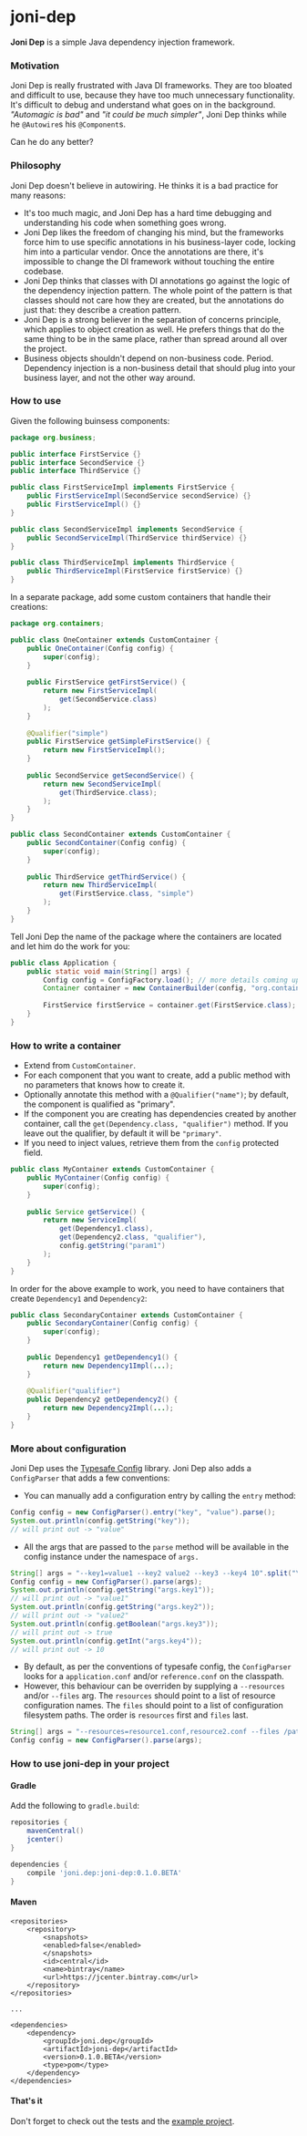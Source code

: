 # joni-dep
**Joni Dep** is a simple Java dependency injection framework.

### Motivation
Joni Dep is really frustrated with Java DI frameworks.
They are too bloated and difficult to use, because they have too much unnecessary functionality.
It's difficult to debug and understand what goes on in the background.
_"Automagic is bad"_ and _"it could be much simpler"_, 
Joni Dep thinks while he `@Autowire`s his `@Component`s.

Can he do any better?

### Philosophy
Joni Dep doesn't believe in autowiring.
He thinks it is a bad practice for many reasons:

 - It's too much magic, and Joni Dep has a hard time debugging and understanding his code when something goes wrong.
 - Joni Dep likes the freedom of changing his mind, but the frameworks force him to use specific annotations in his business-layer code, locking him into a particular vendor. Once the annotations are there, it's impossible to change the DI framework without touching the entire codebase.
 - Joni Dep thinks that classes with DI annotations go against the logic of the dependency injection pattern. The whole point of the pattern is that classes should not care how they are created, but the annotations do just that: they describe a creation pattern.
 - Joni Dep is a strong believer in the separation of concerns principle, which applies to object creation as well. He prefers things that do the same thing to be in the same place, rather than spread around all over the project.
 - Business objects shouldn't depend on non-business code. Period. Dependency injection is a non-business detail that should plug into your business layer, and not the other way around.

### How to use
Given the following buinsess components:

```java
package org.business;

public interface FirstService {}
public interface SecondService {}
public interface ThirdService {}

public class FirstServiceImpl implements FirstService {
	public FirstServiceImpl(SecondService secondService) {}
	public FirstServiceImpl() {}
}

public class SecondServiceImpl implements SecondService {
	public SecondServiceImpl(ThirdService thirdService) {}
}

public class ThirdServiceImpl implements ThirdService {
	public ThirdServiceImpl(FirstService firstService) {}
}
```

In a separate package, add some custom containers that handle their creations:

```java
package org.containers;

public class OneContainer extends CustomContainer {
	public OneContainer(Config config) {
		super(config);
	}
	
	public FirstService getFirstService() {
		return new FirstServiceImpl(
			get(SecondService.class)
		);
	}
	
	@Qualifier("simple")
	public FirstService getSimpleFirstService() {
		return new FirstServiceImpl();
	}
	
	public SecondService getSecondService() {
		return new SecondServiceImpl(
			get(ThirdService.class);
		);
	}
}

public class SecondContainer extends CustomContainer {
	public SecondContainer(Config config) {
		super(config);
	}
	
	public ThirdService getThirdService() {
		return new ThirdServiceImpl(
			get(FirstService.class, "simple")
		);
	}
}
```

Tell Joni Dep the name of the package where the containers are located and let him do the work for you:

```java
public class Application {
	public static void main(String[] args) {
		Config config = ConfigFactory.load(); // more details coming up
		Container container = new ContainerBuilder(config, "org.containers").build();
		
		FirstService firstService = container.get(FirstService.class);
	}
}
```

### How to write a container

- Extend from `CustomContainer`.
- For each component that you want to create, add a public method with no parameters that knows how to create it.
- Optionally annotate this method with a `@Qualifier("name")`;
by default, the component is qualified as "primary".
- If the component you are creating has dependencies created by another container,
call the `get(Dependency.class, "qualifier")` method. 
If you leave out the qualifier, by default it will be `"primary"`.
- If you need to inject values, retrieve them from the `config` protected field.

```java
public class MyContainer extends CustomContainer {
	public MyContainer(Config config) {
		super(config);
	}
	
	public Service getService() {
		return new ServiceImpl(
			get(Dependency1.class),
			get(Dependency2.class, "qualifier"),
			config.getString("param1")
		);
	}
}
```
In order for the above example to work, you need to have containers that create `Dependency1` and `Dependency2`:

```java
public class SecondaryContainer extends CustomContainer {
	public SecondaryContainer(Config config) {
		super(config);
	}
	
	public Dependency1 getDependency1() {
		return new Dependency1Impl(...);
	}
	
	@Qualifier("qualifier")
	public Dependency2 getDependency2() {
		return new Dependency2Impl(...);
	}
}
```


### More about configuration

Joni Dep uses the [Typesafe Config](https://lightbend.github.io/config/) library.
Joni Dep also adds a `ConfigParser` that adds a few conventions:

- You can manually add a configuration entry by calling the `entry` method:

```java
Config config = new ConfigParser().entry("key", "value").parse();
System.out.println(config.getString("key"));
// will print out -> "value"
```

- All the args that are passed to the `parse` method will be available in the config instance
under the namespace of `args.`

```java
String[] args = "--key1=value1 --key2 value2 --key3 --key4 10".split("\\s");
Config config = new ConfigParser().parse(args);
System.out.println(config.getString("args.key1"));
// will print out -> "value1"
System.out.println(config.getString("args.key2"));
// will print out -> "value2"
System.out.println(config.getBoolean("args.key3"));
// will print out -> true
System.out.println(config.getInt("args.key4"));
// will print out -> 10
```

- By default, as per the conventions of typesafe config, the `ConfigParser` looks for a `application.conf` and/or `reference.conf`
on the classpath.
- However, this behaviour can be overriden by supplying a `--resources` and/or `--files` arg.
The `resources` should point to a list of resource configuration names. 
The `files` should point to a list of configuration filesystem paths.
The order is `resources` first and `files` last.

```java
String[] args = "--resources=resource1.conf,resource2.conf --files /path/to/file1.conf,/path/to/file2.conf".split("\\s");
Config config = new ConfigParser().parse(args);
```

### How to use joni-dep in your project

#### Gradle
Add the following to `gradle.build`:

```groovy
repositories {
    mavenCentral()
    jcenter()
}

dependencies {
    compile 'joni.dep:joni-dep:0.1.0.BETA'
}
```

#### Maven
```pom
<repositories>
    <repository>
        <snapshots>
	    <enabled>false</enabled>
        </snapshots>
        <id>central</id>
        <name>bintray</name>
        <url>https://jcenter.bintray.com</url>
    </repository>
</repositories>

...

<dependencies>
    <dependency>
        <groupId>joni.dep</groupId>
        <artifactId>joni-dep</artifactId>
        <version>0.1.0.BETA</version>
        <type>pom</type>
    </dependency>
</dependencies>
```

#### That's it
Don't forget to check out the tests and the [example project](https://github.com/victorblaga/joni-dep-example).
